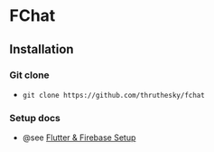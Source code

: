 # FChat

## Installation

### Git clone

* `git clone https://github.com/thruthesky/fchat`

### Setup docs

* @see [Flutter & Firebase Setup](https://docs.google.com/document/d/12sZ8VTryUiPsjCu7c1iqXQCoNbF5qiUlrmhWxP7DGjM/edit#heading=h.k7yw97fmd1ky)